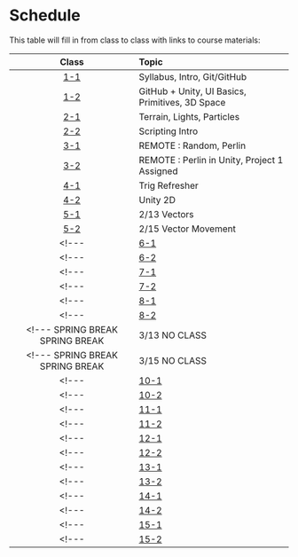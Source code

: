 # Schedule

This table will fill in from class to class with links to course materials:

| Class                   | Topic         |
| :---------------------: | :------------ |
| [1-1](./agenda/01-1.md) | Syllabus, Intro, Git/GitHub |
| [1-2](./agenda/01-2.md) | GitHub + Unity, UI Basics, Primitives, 3D Space |
| [2-1](./agenda/02-1.md) | Terrain, Lights, Particles |
| [2-2](./agenda/02-2.md) | Scripting Intro |
| [3-1](./agenda/03-1.md) | REMOTE : Random, Perlin |
| [3-2](./agenda/03-2.md) | REMOTE : Perlin in Unity, Project 1 Assigned |
| [4-1](./agenda/04-1.md) | Trig Refresher |
| [4-2](./agenda/04-2.md) | Unity 2D |
| [5-1](./agenda/05-1.md) | 2/13 Vectors |
| [5-2](./agenda/05-2.md) | 2/15 Vector Movement |
<!--- | [6-1](./agenda/06-1.md) | 2/20 Intersection | --->
<!--- | [6-2](./agenda/06-2.md) | 2/22 Class Structure | --->
<!--- | [7-1](./agenda/07-1.md) | 2/27 Creation / Destruction | --->
<!--- | [7-2](./agenda/07-2.md) | 3/ 1 Unity Canvas | --->
<!--- | [8-1](./agenda/08-1.md) | 3/ 6 REMOTE : Midterm Exam | --->
<!--- | [8-2](./agenda/08-2.md) | 3/ 8 Project Working Day | --->
<!--- SPRING BREAK SPRING BREAK | 3/13 NO CLASS | --->
<!--- SPRING BREAK SPRING BREAK | 3/15 NO CLASS | --->
<!--- | [10-1](./agenda/10-1.md) | 3/20 Forces | --->
<!--- | [10-2](./agenda/10-2.md) | 3/22 Forces 2 | --->
<!--- | [11-1](./agenda/11-1.md) | 3/27 Dot Product | --->
<!--- | [11-2](./agenda/11-2.md) | 3/29 Steering | --->
<!--- | [12-1](./agenda/12-1.md) | 4/3 Debug Lines | --->
<!--- | [12-2](./agenda/12-2.md) | 4/5 Character Controller + Wall Avoidance | --->
<!--- | [13-1](./agenda/13-1.md) | 4/10 Wandering | --->
<!--- | [13-2](./agenda/13-2.md) | 4/12 Flocking | --->
<!--- | [14-1](./agenda/14-1.md) | 4/17 Dot Product | --->
<!--- | [14-2](./agenda/14-2.md) | 4/19 Path Following | --->
<!--- | [15-1](./agenda/15-1.md) | 4/24 Flow Fields | --->
<!--- | [15-2](./agenda/15-2.md) | 4/26 Leader Following | --->

<!--- | [15-2](./agenda/15-2.md) | 5/?? Final Exam | --->
